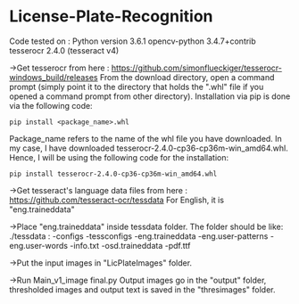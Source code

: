 # License-Plate-Recognition
Code tested on :
  Python version  3.6.1
  opencv-python   3.4.7+contrib
  tesserocr       2.4.0 (tesseract v4)

->Get tesserocr from here : https://github.com/simonflueckiger/tesserocr-windows_build/releases
   From the download directory, open a command prompt (simply point it to the directory that holds the ".whl" file if you opened a command    prompt from other directory). Installation via pip is done via the following code:
   
    pip install <package_name>.whl
  
  Package_name refers to the name of the whl file you have downloaded. In my case, I have downloaded 
  tesserocr-2.4.0-cp36-cp36m-win_amd64.whl. Hence, I will be using the following code for the installation:

    pip install tesserocr-2.4.0-cp36-cp36m-win_amd64.whl

->Get tesseract's language data files from here : https://github.com/tesseract-ocr/tessdata
  For English, it is "eng.traineddata"
  
->Place "eng.traineddata" inside tessdata folder. The folder should be like:
    ./tessdata :
        -configs
        -tessconfigs
        -eng.traineddata
        -eng.user-patterns
        -eng.user-words
        -info.txt
        -osd.traineddata
        -pdf.ttf

->Put the input images in "LicPlateImages" folder.

->Run Main_v1_image final.py
  Output images go in the "output" folder, thresholded images and output text is saved in the "thresimages" folder.
